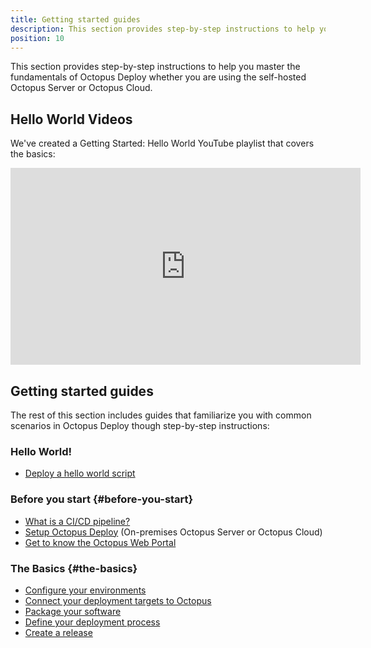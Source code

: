 ```yaml
---
title: Getting started guides
description: This section provides step-by-step instructions to help you master the fundamentals of Octopus Deploy whether you are using the self-hosted Octopus Server or Octopus Cloud.
position: 10
---
```


This section provides step-by-step instructions to help you master the fundamentals of Octopus Deploy whether you are using the self-hosted Octopus Server or Octopus Cloud.

## Hello World Videos

We've created a Getting Started: Hello World YouTube playlist that covers the basics:

<iframe width="560" height="315" src="https://www.youtube.com/embed/videoseries?list=PLAGskdGvlaw370oBEZgWwC3f3egJ3P9Uf" frameborder="0" allow="accelerometer; autoplay; encrypted-media; gyroscope; picture-in-picture" allowfullscreen></iframe>

## Getting started guides

The rest of this section includes guides that familiarize you with common scenarios in Octopus Deploy though step-by-step instructions:

### Hello World!

- [Deploy a hello world script](/docs/getting-started/hello-world.md)

### Before you start {#before-you-start}

- [What is a CI/CD pipeline?](/docs/getting-started/the-cicd-pipeline.md)
- [Setup Octopus Deploy](/docs/getting-started/setup-octopus-deploy.md) (On-premises Octopus Server or Octopus Cloud)
- [Get to know the Octopus Web Portal](/docs/getting-started/the-octopus-web-portal.md)

### The Basics {#the-basics}

- [Configure your environments](/docs/getting-started/environments.md)
- [Connect your deployment targets to Octopus](/docs/getting-started/deployment-targets.md)
- [Package your software](/docs/getting-started/package-your-software.md)
- [Define your deployment process](/docs/getting-started/define-your-deployment-process.md)
- [Create a release](/docs/getting-started/create-a-release.md)
